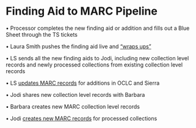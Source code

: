 # Finding Aid to MARC Pipeline

•	Processor completes the new finding aid or addition and fills out a Blue Sheet through the TS tickets  

•	Laura Smith pushes the finding aid live and [“wraps ups”](https://github.com/UNC-Libraries/SCTS-Documentation/blob/main/Wrap-up%20and%20Tracking.md)   

•	LS sends all the new finding aids to Jodi, including new collection level records and newly processed collections from existing collection level records  

•	LS [updates MARC records](https://github.com/UNC-Libraries/TS-Archival-Procedures-Manual/blob/main/Cataloging.md#editing-existing-marc-records) for additions in OCLC and Sierra  

•	Jodi shares new collection level records with Barbara

• Barbara creates new MARC collection level records

•	Jodi [creates new MARC records](https://github.com/UNC-Libraries/TS-Archival-Procedures-Manual/blob/main/Cataloging.md#creating-new-marc-records) for processed collections  
